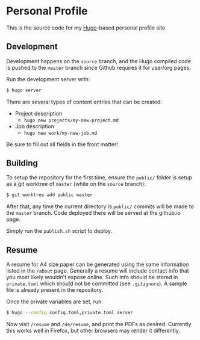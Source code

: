 # Personal Profile

This is the source code for my [Hugo](https://gohugo.io)-based personal profile site.

## Development

Development happens on the `source` branch, and the Hugo compiled code is pushed to the `master` branch since Github requires it for user/org pages.


Run the development server with:
```sh
$ hugo server
```

There are several types of content entries that can be created:

* Project description
    * `hugo new projects/my-new-project.md`
* Job description
    * `hugo new work/my-new-job.md`

Be sure to fill out all fields in the front matter!

## Building

To setup the repository for the first time, ensure the `public/` folder is setup as a git worktree of `master` (while on the `source` branch):

```sh
$ git worktree add public master
```

After that, any time the current directory is `public/` commits will be made to the `master` branch. Code deployed there will be served at the github.io page.

Simply run the `publish.sh` script to deploy.


## Resume

A resume for A4 size paper can be generated using the same information listed in the `/about` page. Generally a resume will include contact info that you most likely wouldn't expose online. Such info should be stored in `private.toml` which should not be committed (see `.gitignore`). A sample file is already present in the repository.

Once the private variables are set, run:

```sh
$ hugo --config config.toml,private.toml server
```

Now visit `/resume` and `/de/resume`, and print the PDFs as desired. Currently this works well in Firefox, but other browsers may render it differently.
